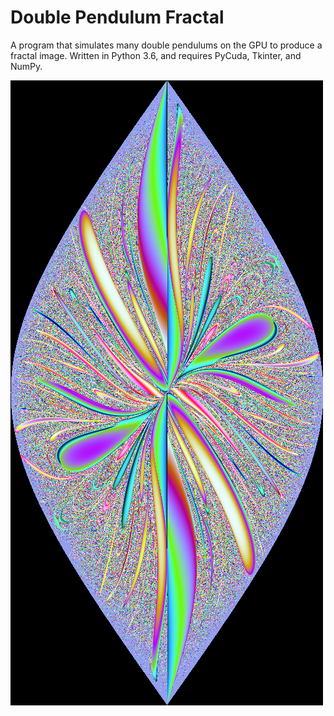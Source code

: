 # Double Pendulum Fractal
A program that simulates many double pendulums on the GPU to produce a fractal image. Written in Python 3.6, and requires PyCuda, Tkinter, and NumPy.

![Example of image output](https://raw.githubusercontent.com/tryabin/double-pendulum-fractal/master/double%20pendulum%20fractal.png)
